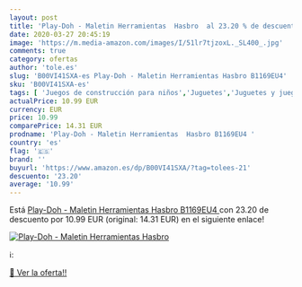 ```yaml
---
layout: post
title: 'Play-Doh - Maletin Herramientas  Hasbro  al 23.20 % de descuento'
date: 2020-03-27 20:45:19
image: 'https://m.media-amazon.com/images/I/51lr7tjzoxL._SL400_.jpg'
comments: true
category: ofertas
author: 'tole.es'
slug: 'B00VI41SXA-es Play-Doh - Maletin Herramientas Hasbro B1169EU4'
sku: 'B00VI41SXA-es'
tags: [ 'Juegos de construcción para niños','Juguetes','Juguetes y juegos','hasbro','play-doh', ]
actualPrice: 10.99 EUR
currency: EUR
price: 10.99
comparePrice: 14.31 EUR
prodname: 'Play-Doh - Maletin Herramientas  Hasbro B1169EU4 '
country: 'es'
flag: '🇪🇸'
brand: ''
buyurl: 'https://www.amazon.es/dp/B00VI41SXA/?tag=tolees-21'
descuento: '23.20'
average: '10.99'
---
```


Está [Play-Doh - Maletin Herramientas  Hasbro B1169EU4 ](https://www.amazon.es/dp/B00VI41SXA/?tag=tolees-21) con 23.20 de descuento por 10.99 EUR (original: 14.31 EUR) en el siguiente enlace!

[![Play-Doh - Maletin Herramientas  Hasbro ](https://m.media-amazon.com/images/I/51lr7tjzoxL._SL400_.jpg)](https://www.amazon.es/dp/B00VI41SXA/?tag=tolees-21)

ℹ️:


[🛒 Ver la oferta!!](https://www.amazon.es/dp/B00VI41SXA/?tag=tolees-21)
